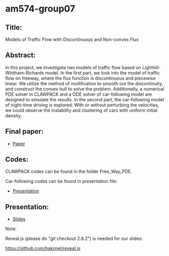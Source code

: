 # am574-group07

## Title:

Models of Traffic Flow with Discontinuous and Non-convex Flux

## Abstract: 

In this project, we investigate two models of traffic flow based on Lighthill-Whitham-Richards model. In the first part, we look into the model of traffic flow on freeway, where the flux function is discontinuous and piecewise linear. We utilize the method of mollification to smooth out the discontinuity, and construct the convex hull to solve the problem. Additionally, a numerical PDE solver in CLAWPACK and a ODE solver of car-following model are designed to simulate the results. In the second part, the car-following model of night-time driving is explored. With or without perturbing the velocities, we could observe the instability and clustering of cars with uniform initial density.

## Final paper:

* [Paper](Paper/Paper.pdf)

## Codes:

CLAWPACK codes can be found in the folder Free_Way_PDE. 

Car-following codes can be found in presentation file:

* [Presentation](Presentation/presentation.ipynb)

## Presentation:

* [Slides](Presentation/presentation.slides.html)

Note:

Reveal.js (please do "git checkout 2.6.2") is needed for our slides: 

https://github.com/hakimel/reveal.js

